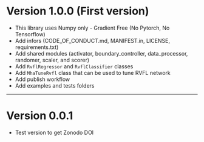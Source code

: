 

# Version 1.0.0 (First version)

+ This library uses Numpy only - Gradient Free (No Pytorch, No Tensorflow)
+ Add infors (CODE_OF_CONDUCT.md, MANIFEST.in, LICENSE, requirements.txt)
+ Add shared modules (activator, boundary_controller, data_processor, randomer, scaler, and scorer)
+ Add `RvflRegressor` and `RvflClassifier` classes
+ Add `MhaTuneRvfl` class that can be used to tune RVFL network
+ Add publish workflow
+ Add examples and tests folders

------------------------------------------------------------------------------

# Version 0.0.1

+ Test version to get Zonodo DOI